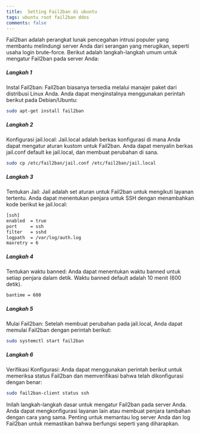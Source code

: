 ```yaml
---
title:  Setting Fail2ban di ubuntu
tags: ubuntu root fail2ban ddos
comments: false
---
```


Fail2ban adalah perangkat lunak pencegahan intrusi populer yang membantu melindungi server Anda dari serangan yang merugikan, seperti usaha login brute-force. Berikut adalah langkah-langkah umum untuk mengatur Fail2ban pada server Anda:

##### Langkah 1
Instal Fail2ban: Fail2ban biasanya tersedia melalui manajer paket dari distribusi Linux Anda. Anda dapat menginstalnya menggunakan perintah berikut pada Debian/Ubuntu:

```bash 
sudo apt-get install fail2ban
```

##### Langkah 2
Konfigurasi jail.local: Jail.local adalah berkas konfigurasi di mana Anda dapat mengatur aturan kustom untuk Fail2ban. Anda dapat menyalin berkas jail.conf default ke jail.local, dan membuat perubahan di sana.

```bash 
sudo cp /etc/fail2ban/jail.conf /etc/fail2ban/jail.local
```
##### Langkah 3
Tentukan Jail: Jail adalah set aturan untuk Fail2ban untuk mengikuti layanan tertentu. Anda dapat menentukan penjara untuk SSH dengan menambahkan kode berikut ke jail.local:

```bash 
[ssh]
enabled  = true
port     = ssh
filter   = sshd
logpath  = /var/log/auth.log
maxretry = 6
```

##### Langkah 4
Tentukan waktu banned: Anda dapat menentukan waktu banned untuk setiap penjara dalam detik. Waktu banned default adalah 10 menit (600 detik).

```bash 
bantime = 600
```

##### Langkah 5
Mulai Fail2ban: Setelah membuat perubahan pada jail.local, Anda dapat memulai Fail2ban dengan perintah berikut:
```bash 
sudo systemctl start fail2ban
```

##### Langkah 6
Verifikasi Konfigurasi: Anda dapat menggunakan perintah berikut untuk memeriksa status Fail2ban dan memverifikasi bahwa telah dikonfigurasi dengan benar:
```bash 
sudo fail2ban-client status ssh
```

Inilah langkah-langkah dasar untuk mengatur Fail2ban pada server Anda. Anda dapat mengkonfigurasi layanan lain atau membuat penjara tambahan dengan cara yang sama. Penting untuk memantau log server Anda dan log Fail2ban untuk memastikan bahwa berfungsi seperti yang diharapkan.
